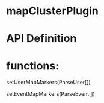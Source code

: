 # mapClusterPlugin

# API Definition

# functions:

setUserMapMarkers(ParseUser[])

setEventMapMarkers(ParseEvent[])
